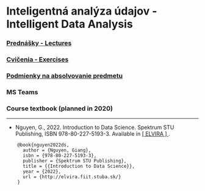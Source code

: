 #  Inteligentná analýza údajov - Intelligent Data Analysis

### [Prednášky - Lectures](https://github.com/FIIT-IAU/2020-2021/tree/master/prednasky)

### [Cvičenia - Exercises](https://github.com/FIIT-IAU/2020-2021/tree/master/cvicenia)

### [Podmienky na absolvovanie predmetu](https://github.com/FIIT-IAU/2020-2021/blob/master/rozne/README.md)

### MS Teams

### Course textbook (planned in 2020)
------------
- Nguyen, G., 2022. Introduction to Data Science. Spektrum STU Publishing, ISBN 978-80-227-5193-3. Available in [ [ ELVIRA ] ](http://elvira.fiit.stuba.sk/).
```
    @book{nguyen2022ds,   
      author = {Nguyen, Giang},  
      isbn = {978-80-227-5193-3},   
      publisher = {Spektrum STU Publishing},  
      title = {{Introduction to Data Science}},  
      year = {2022},
      url = {http://elvira.fiit.stuba.sk/}
    }
```

